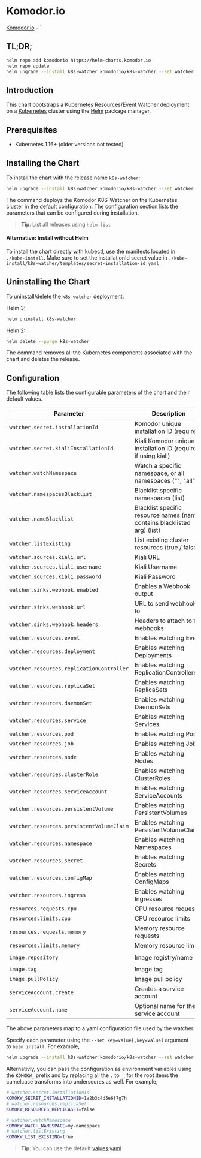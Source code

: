# Komodor.io

[Komodor.io](https://komodor.io/) - ``

## TL;DR;

```bash
helm repo add komodorio https://helm-charts.komodor.io
helm repo update
helm upgrade --install k8s-watcher komodorio/k8s-watcher --set watcher.secret.installationId=YOUR_INSTALLATION_ID_HERE"
```

## Introduction

This chart bootstraps a Kubernetes Resources/Event Watcher deployment on a [Kubernetes](http://kubernetes.io) cluster using the [Helm](https://helm.sh) package manager.

## Prerequisites

- Kubernetes 1.16+ (older versions not tested)

## Installing the Chart

To install the chart with the release name `k8s-watcher`:

```bash
helm upgrade --install k8s-watcher komodorio/k8s-watcher --set watcher.secret.installationId=YOUR_INSTALLATION_ID_HERE"
```

The command deploys the Komodor K8S-Watcher on the Kubernetes cluster in the default configuration. The [configuration](#configuration) section lists the parameters that can be configured during installation.

> **Tip**: List all releases using `helm list`


#### Alternative: Install without Helm

To install the chart directly with kubectl, use the manifests located in `./kube-install`.
Make sure to set the installationId secret value in `./kube-install/k8s-watcher/templates/secret-installation-id.yaml`

## Uninstalling the Chart

To uninstall/delete the `k8s-watcher` deployment:

Helm 3:
```bash
helm uninstall k8s-watcher
```
Helm 2:
```bash
helm delete --purge k8s-watcher
```

The command removes all the Kubernetes components associated with the chart and deletes the release.

## Configuration

The following table lists the configurable parameters of the chart and their default values.

|            Parameter                      |              Description                 |                          Default                        | 
| ----------------------------------------- | ---------------------------------------- | ------------------------------------------------------- |
| `watcher.secret.installationId`                           | Komodor unique installation ID (required)             | ``                   |  
| `watcher.secret.kialiInstallationId`                           | Kiali Komodor unique installation ID (required if using kiali)             | ``                   |  
| `watcher.watchNamespace`                           | Watch a specific namespace, or all namespaces ("", "all")             | `all`                   |  
| `watcher.namespacesBlacklist`                           | Blacklist specific namespaces (list)            | `[kube-system]`                   |  
| `watcher.nameBlacklist`                           | Blacklist specific resource names (name contains blacklisted arg) (list)            | `[]`                   |  
| `watcher.listExisting`                           | List existing cluster resources (true / false)             | `false`                   |  
| `watcher.sources.kiali.url`                           | Kiali URL             | ``                   |  
| `watcher.sources.kiali.username`                           | Kiali Username             | ``                   |  
| `watcher.sources.kiali.password`                           | Kiali Password             | ``                   |  
| `watcher.sinks.webhook.enabled`                           | Enables a Webhook output             | `true`                   |  
| `watcher.sinks.webhook.url`                           | URL to send webhooks to             | `https://app.komodor.io/k8s-events/event/`                  |  
| `watcher.sinks.webhook.headers`                           | Headers to attach to the webhooks            | `{}`                  |  
| `watcher.resources.event`                           | Enables watching Event              | `true`                   |  
| `watcher.resources.deployment`                           | Enables watching Deployments              | `true`                   |  
| `watcher.resources.replicationController`                           | Enables watching ReplicationControllers             | `true`                   |  
| `watcher.resources.replicaSet`                           | Enables watching ReplicaSets             | `true`                   |  
| `watcher.resources.daemonSet`                           | Enables watching DaemonSets             | `true`                   |  
| `watcher.resources.service`                           | Enables watching Services             | `true`                   |  
| `watcher.resources.pod`                           | Enables watching Pods             | `true`                   |  
| `watcher.resources.job`                           | Enables watching Jobs             | `true`                   |  
| `watcher.resources.node`                           | Enables watching Nodes             | `true`                   |  
| `watcher.resources.clusterRole`                           | Enables watching ClusterRoles             | `true`                   |  
| `watcher.resources.serviceAccount`                           | Enables watching ServiceAccounts             | `true`                   |  
| `watcher.resources.persistentVolume`                           | Enables watching PersistentVolumes             | `true`                   |  
| `watcher.resources.persistentVolumeClaim`                           | Enables watching PersistentVolumeClaims             | `true`                   |  
| `watcher.resources.namespace`                           | Enables watching Namespaces             | `true`                   |  
| `watcher.resources.secret`                           | Enables watching Secrets             | `true`                   |  
| `watcher.resources.configMap`                           | Enables watching ConfigMaps             | `true`                   |  
| `watcher.resources.ingress`                           | Enables watching Ingresses             | `true`                   |  
| `resources.requests.cpu`          | CPU resource requests                    | `100m`                                                   |
| `resources.limits.cpu`            | CPU resource limits                      | `500m`                                                 |
| `resources.requests.memory`       | Memory resource requests                 | `128Mi`                                                  |
| `resources.limits.memory`         | Memory resource limits                   | `1024Mi`                                                |
| `image.repository`                        | Image registry/name                       | `docker.io/komodorio/k8s-watcher`                                         |
| `image.tag`                               | Image tag                        | `latest`                                             |
| `image.pullPolicy`                        | Image pull policy                        | `Always` |
| `serviceAccount.create` | Creates a service account | `true` |
| `serviceAccount.name` | Optional name for the service account | `{RELEASE_FULLNAME}` |


The above parameters map to a yaml configuration file used by the watcher.

Specify each parameter using the `--set key=value[,key=value]` argument to `helm install`. For example,

```bash
helm upgrade --install k8s-watcher komodorio/k8s-watcher --set watcher.secret.installationId="YOUR_INSTALLATION_ID_HERE"
```

Alternativly, you can pass the configuration as environment variables using the `KOMOKW_` prefix and by replacing all the `.` to `_`, for the root items the camelcase transforms into underscores as well. For example,
```bash
# watcher.secret.installationId
KOMOKW_SECRET_INSTALLATIONID=1a2b3c4d5e6f7g7h
# watcher.resources.replicaSet
KOMOKW_RESOURCES_REPLICASET=false

# watcher.watchNamespace
KOMOKW_WATCH_NAMESPACE=my-namespace
# watcher.listExisting
KOMOKW_LIST_EXISTING=true
```

> **Tip**: You can use the default [values.yaml](values.yaml)
